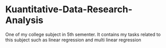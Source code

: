 # Kuantitative-Data-Research-Analysis
One of my college subject in 5th sementer. It contains my tasks related to this subject such as linear regression and multi linear regression
